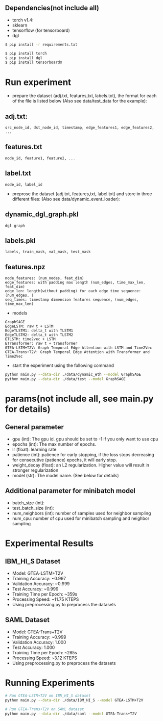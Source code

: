 Dependencies(not include all)
------------
- torch v1.4:
- sklearn
- tensorflow (for tensorboard)
- dgl
```bash
$ pip install -r requirements.txt
```

```bash
$ pip install torch
$ pip install dgl
$ pip install tensorboardX
```

# Run experiment
- prepare the dataset (adj.txt, features,txt, labels.txt), the format for each of the file is listed below (Also see data/test_data for the example):

## adj.txt:
```
src_node_id, dst_node_id, timestamp, edge_features1, edge_features2, ...
```

## features.txt
```
node_id, feature1, feature2, ...
```

## label.txt
```
node_id, label_id
```

- preprose the dataset (adj.txt, features,txt, label.txt) and store in three different files: (Also see data/dynamic_event_loader):

## dynamic_dgl_graph.pkl
```
dgl graph
```

## labels.pkl
```
labels, train_mask, val_mask, test_mask
```

## features.npz
```
node_features: (num_nodes, feat_dim)
edge_features: with padding max length (num_edges, time_max_len, feat_dim)
edge_len: length(without padding) for each edge time sequence: (num_edges, )
seq_times: timestamp dimension features sequence, (num_edges, time_max_len) 
```

- models
```
GraphSAGE
EdgeLSTM: raw t + LSTM
EdgeTLSTM1: delta_t with TLSTM1
EdgeTLSTM2: delta_t with TLSTM2
ETLSTM: time2vec + LSTM
ETransformer: raw t + transformer
GTEA-LSTM+T2V: Graph Temporal Edge Attention with LSTM and Time2Vec
GTEA-Trans+T2V: Graph Temporal Edge Attention with Transformer and Time2Vec
```

- start the experiment using the following command
```bash
python main.py --data-dir ./data/dynamic_eth --model GraphSAGE
python main.py --data-dir ./data/test --model GraphSAGE
```

# params(not include all, see main.py for details)
## General parameter
- gpu (int): The gpu id. gpu should be set to -1 if you only want to use cpu
- epochs (int): The max number of epochs.
- lr (float): learning rate
- patience (int): patience for early stopping, if the loss stops decreasing for consecutive (patience) epochs, it will early stop.
- weight_decay (float): an L2 regularization. Higher value will result in stronger regularization
- model (str): The model name. (See below for details)

## Additional parameter for minibatch model
- batch_size (int): 
- test_batch_size (int):
- num_neighbors (int): number of samples used for neighbor sampling
- num_cpu: number of cpu used for minibatch sampling and neighbor sampling

# Experimental Results

## IBM_HI_S Dataset
- Model: GTEA-LSTM+T2V
- Training Accuracy: ~0.997
- Validation Accuracy: ~0.999
- Test Accuracy: ~0.999
- Training Time per Epoch: ~359s
- Processing Speed: ~11.75 KTEPS
- Using preprocessing.py to preprocess the datasets

## SAML Dataset
- Model: GTEA-Trans+T2V
- Training Accuracy: ~0.999
- Validation Accuracy: 1.000
- Test Accuracy: 1.000
- Training Time per Epoch: ~265s
- Processing Speed: ~3.12 KTEPS
- Using preprocessing.py to preprocess the datasets

# Running Experiments
```bash
# Run GTEA-LSTM+T2V on IBM_HI_S dataset
python main.py --data-dir ./data/IBM_HI_S --model GTEA-LSTM+T2V

# Run GTEA-Trans+T2V on SAML dataset
python main.py --data-dir ./data/saml --model GTEA-Trans+T2V
```
